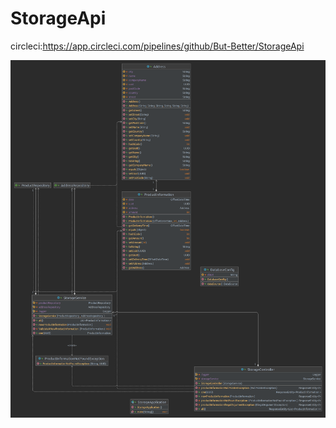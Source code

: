 # StorageApi

circleci:https://app.circleci.com/pipelines/github/But-Better/StorageApi

![alt text](https://github.com/But-Better/StorageApi/blob/stage/storageUml.png "UML")
